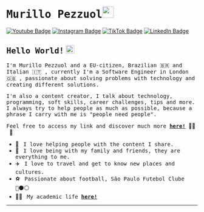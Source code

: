 # <samp>Murillo Pezzuol</samp><img src="https://github.com/mupezzuol/mupezzuol/blob/master/assets/mario_hello_big.gif" width="30px" height="30px">

[![Youtube Badge](https://img.shields.io/badge/Youtube-%23E4405F.svg?&style=flat-square&logo=youtube&logoColor=white&color=071A2C&link=https://www.youtube.com/c/MurilloPezzuol)](https://www.youtube.com/c/MurilloPezzuol)
[![Instagram Badge](https://img.shields.io/badge/Instagram-%23E4405F.svg?&style=flat-square&logo=instagram&logoColor=white&color=071A2C&link=https://www.instagram.com/mupezzuol)](https://www.instagram.com/mupezzuol)
[![TikTok Badge](https://img.shields.io/badge/Tiktok-%23E4405F.svg?&style=flat-square&logo=tiktok&logoColor=white&color=071A2C&link=https://tiktok.com/@mupezzuol)](https://tiktok.com/@mupezzuol)
[![LinkedIn Badge](https://img.shields.io/badge/LinkedIn-%23E4405F.svg?&style=flat-square&logo=linkedin&logoColor=white&color=071A2C&link=https://www.linkedin.com/in/mupezzuol/)](https://www.linkedin.com/in/mupezzuol/)

## <samp>Hello World!</samp> <img src="https://github.com/mupezzuol/mupezzuol/blob/master/assets/earth.gif" width="22px" height="22px">

<samp>I'm Murillo Pezzuol and a EU-citizen, Brazilian 🇧🇷 and Italian 🇮🇹 , currently I'm a Software Engineer in London 🇬🇧 , passionate about solving problems with technology and creating different solutions.

<samp>I'm also a content creator, I talk about technology, programming, soft skills, career challenges, tips and more. I always try to help people as much as possible, because a phrase I carry with me is "people need people".</samp>
  
<samp>Feel free to access my link and discover much more [__here!__](https://beacons.ai/mupezzuol/)</samp>&nbsp; 👨‍💻 &nbsp; 🚀

- 👨 &nbsp; <samp>I love helping people with the content I share.</samp>
- 🏡 &nbsp; <samp>I love being with my family and friends, they are everything to me.</samp>
- ✈️ &nbsp; <samp>I love to travel and get to know new places and cultures.</samp>
- ⚽ &nbsp; <samp>Passionate about football, São Paulo Futebol Clube 🔴⚫️⚪️</samp>
- 👨‍🎓 &nbsp; <samp>My academic life [__here!__](https://github.com/mupezzuol/list-of-courses-certifications)</samp>

---
